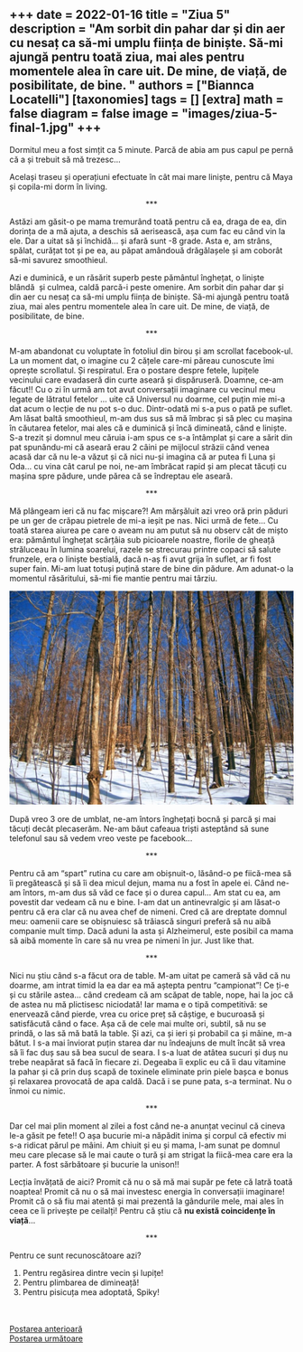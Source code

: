 
+++
    date = 2022-01-16
    title = "Ziua 5"
    description = "Am sorbit din pahar dar și din aer cu nesaț ca să-mi umplu ființa de biniște. Să-mi ajungă pentru toată ziua, mai ales pentru momentele alea în care uit. De mine, de viață, de posibilitate, de bine. "
    authors = ["Biannca Locatelli"]
    [taxonomies]
    tags = []
    [extra]
    math = false
    diagram = false
    image = "images/ziua-5-final-1.jpg"
    +++
---

Dormitul meu a fost simțit ca 5 minute. Parcă de abia am pus capul pe pernă că a și trebuit să mă trezesc...

Același traseu și operațiuni efectuate în cât mai mare liniște, pentru că Maya și copila-mi dorm în living.

<p style="text-align: center;">***</p>

Astăzi am găsit-o pe mama tremurând toată pentru că ea, draga de ea, din dorința de a mă ajuta, a deschis să aerisească, așa cum fac eu când vin la ele. Dar a uitat să și închidă… și afară sunt -8 grade. Asta e, am strâns, spălat, curățat tot și pe ea, au păpat amândouă drăgălașele și am coborât să-mi savurez smoothieul.

Azi e duminică, e un răsărit superb peste pământul înghețat, o liniște blândă  și culmea, caldă parcă-i peste omenire. Am sorbit din pahar dar și din aer cu nesaț ca să-mi umplu ființa de biniște. Să-mi ajungă pentru toată ziua, mai ales pentru momentele alea în care uit. De mine, de viață, de posibilitate, de bine.

<p style="text-align: center;">***</p>

M-am abandonat cu voluptate în fotoliul din birou și am scrollat facebook-ul. La un moment dat, o imagine cu 2 cățele care-mi păreau cunoscute îmi oprește scrollatul. Și respiratul. Era o postare despre fetele, lupițele vecinului care evadaseră din curte aseară și dispăruseră. Doamne, ce-am făcut!! Cu o zi în urmă am tot avut conversații imaginare cu vecinul meu legate de lătratul fetelor … uite că Universul nu doarme, cel puțin mie mi-a dat acum o lecție de nu pot s-o duc. Dintr-odată mi s-a pus o pată pe suflet. Am lăsat baltă smoothieul, m-am dus sus să mă îmbrac și să plec cu mașina în căutarea fetelor, mai ales că e duminică și încă dimineată, când e liniște. S-a trezit și domnul meu căruia i-am spus ce s-a întâmplat și care a sărit din pat spunându-mi că aseară erau 2 câini pe mijlocul străzii când venea acasă dar că nu le-a văzut și că nici nu-și imagina că ar putea fi Luna și Oda… cu vina cât carul pe noi, ne-am îmbrăcat rapid și am plecat tăcuți cu mașina spre pădure, unde părea că se îndreptau ele aseară.

<p style="text-align: center;">***</p>

Mă plângeam ieri că nu fac mișcare?! Am mărșăluit azi vreo oră prin păduri pe un ger de crăpau pietrele de mi-a ieșit pe nas. Nici urmă de fete… Cu toată starea aiurea pe care o aveam nu am putut să nu observ cât de mișto era: pământul înghețat scârțâia sub picioarele noastre, florile de gheață străluceau în lumina soarelui, razele se strecurau printre copaci să salute frunzele, era o liniște bestială, dacă n-aș fi avut grija în suflet, ar fi fost super fain. Mi-am luat totuși puțină stare de bine din pădure. Am adunat-o la momentul răsăritului, să-mi fie mantie pentru mai târziu.


<div class="flex justify-center">
  <img src="images/frozen-forest-1024x768.jpeg" />
</div>

După vreo 3 ore de umblat, ne-am întors înghețați bocnă și parcă și mai tăcuți decât plecaserăm. Ne-am băut cafeaua triști asteptând să sune telefonul sau să vedem vreo veste pe facebook...

<p style="text-align: center;">***</p>

Pentru că am “spart” rutina cu care am obișnuit-o, lăsând-o pe fiică-mea să îi pregătească și să îi dea micul dejun, mama nu a fost în apele ei. Când ne-am întors, m-am dus să văd ce face și o durea capul... Am stat cu ea, am povestit dar vedeam că nu e bine. I-am dat un antinevralgic și am lăsat-o pentru că era clar că nu avea chef de nimeni. Cred că are dreptate domnul meu: oamenii care se obișnuiesc să trăiască singuri preferă să nu aibă companie mult timp. Dacă aduni la asta și Alzheimerul, este posibil ca mama să aibă momente în care să nu vrea pe nimeni în jur. Just like that.

<p style="text-align: center;">***</p>

Nici nu știu când s-a făcut ora de table. M-am uitat pe cameră să văd că nu doarme, am intrat timid la ea dar ea mă aștepta pentru “campionat”! Ce ți-e și cu stările astea… când credeam că am scăpat de table, nope, hai la joc că de astea nu mă plictisesc niciodată! Iar mama e o tipă competitivă: se enervează când pierde, vrea cu orice preț să câștige, e bucuroasă și satisfăcută când o face. Așa că de cele mai multe ori, subtil, să nu se prindă, o las să mă bată la table. Și azi, ca și ieri și probabil ca și mâine, m-a bătut. I s-a mai înviorat puțin starea dar nu îndeajuns de mult încât să vrea să îi fac duș sau să bea sucul de seara. I s-a luat de atâtea sucuri și duș nu trebe neapărat să facă în fiecare zi. Degeaba îi explic eu că îi dau vitamine la pahar și că prin duș scapă de toxinele eliminate prin piele bașca e bonus și relaxarea provocată de apa caldă. Dacă i se pune pata, s-a terminat. Nu o înmoi cu nimic.

<p style="text-align: center;">***</p>

Dar cel mai plin moment al zilei a fost când ne-a anunțat vecinul că cineva le-a găsit pe fete!! O așa bucurie mi-a năpădit inima și corpul că efectiv mi s-a ridicat părul pe mâini. Am chiuit și eu și mama, l-am sunat pe domnul meu care plecase să le mai caute o tură și am strigat la fiică-mea care era la parter. A fost sărbătoare și bucurie la unison!!

Lecția învățată de aici? Promit că nu o să mă mai supăr pe fete că latră toată noaptea! Promit că nu o să mai investesc energia în conversații imaginare! Promit că o să fiu mai atentă și mai prezentă la gândurile mele, mai ales în ceea ce îi privește pe ceilalți! Pentru că știu că **nu există coincidențe în viață**…

<p style="text-align: center;">***</p>

Pentru ce sunt recunoscătoare azi?
1. Pentru regăsirea dintre vecin și lupițe!
2. Pentru plimbarea de dimineață!
3. Pentru pisicuța mea adoptată, Spiky!

<br/>

<br/>

<div class="flex justify-between">
  <div>
    <a href="/blog/ziua-4/">Postarea anterioară</a>
  </div>
  <div>
    <a href="/blog/ziua-6/">Postarea următoare</a>
  </div>
</div>
